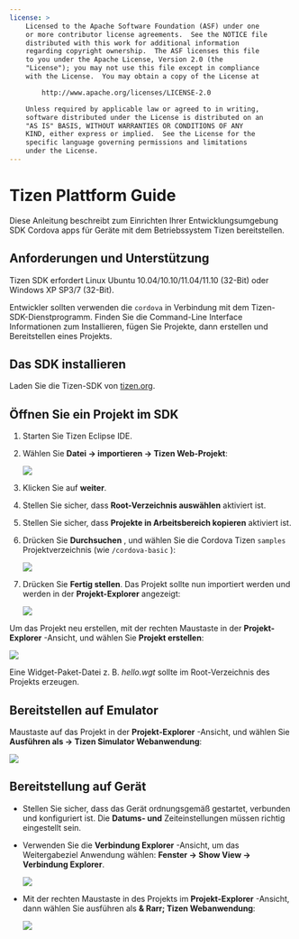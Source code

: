 ```yaml
---
license: >
    Licensed to the Apache Software Foundation (ASF) under one
    or more contributor license agreements.  See the NOTICE file
    distributed with this work for additional information
    regarding copyright ownership.  The ASF licenses this file
    to you under the Apache License, Version 2.0 (the
    "License"); you may not use this file except in compliance
    with the License.  You may obtain a copy of the License at

        http://www.apache.org/licenses/LICENSE-2.0

    Unless required by applicable law or agreed to in writing,
    software distributed under the License is distributed on an
    "AS IS" BASIS, WITHOUT WARRANTIES OR CONDITIONS OF ANY
    KIND, either express or implied.  See the License for the
    specific language governing permissions and limitations
    under the License.
---
```


# Tizen Plattform Guide

Diese Anleitung beschreibt zum Einrichten Ihrer Entwicklungsumgebung SDK Cordova apps für Geräte mit dem Betriebssystem Tizen bereitstellen.

## Anforderungen und Unterstützung

Tizen SDK erfordert Linux Ubuntu 10.04/10.10/11.04/11.10 (32-Bit) oder Windows XP SP3/7 (32-Bit).

Entwickler sollten verwenden die `cordova` in Verbindung mit dem Tizen-SDK-Dienstprogramm. Finden Sie die Command-Line Interface Informationen zum Installieren, fügen Sie Projekte, dann erstellen und Bereitstellen eines Projekts.

## Das SDK installieren

Laden Sie die Tizen-SDK von [tizen.org][1].

 [1]: https://developer.tizen.org/sdk

<!--

- (optional) Install Tizen Cordova template projects: copy the
  `/templates` directory content into the Tizen Eclipse IDE web
  templates directory (e.g:
  `/home/my_username/tizen-sdk/IDE/Templates/web`).

- __Method #2: Use Tizen Eclipse IDE Cordova Tizen project templates__
    - Launch Tizen Eclipse IDE
    - Select  __File &rarr; New &rarr; Tizen Web Project__
    - Select __User Template__ and __User defined__ items
    - Select one of the Tizen Cordova template (e.g: __CordovaBasicTemplate__)
    - Fill the __Project name__ and its target __Location__

    ![](img/guide/platforms/tizen/project_template.png)

    - Click __Finish__

    ![](img/guide/platforms/tizen/project_explorer.png)

    - Your project should now appear in the __Project Explorer__ view

-->

## Öffnen Sie ein Projekt im SDK

1.  Starten Sie Tizen Eclipse IDE.

2.  Wählen Sie **Datei → importieren → Tizen Web-Projekt**:
    
    ![][2]

3.  Klicken Sie auf **weiter**.

4.  Stellen Sie sicher, dass **Root-Verzeichnis auswählen** aktiviert ist.

5.  Stellen Sie sicher, dass **Projekte in Arbeitsbereich kopieren** aktiviert ist.

6.  Drücken Sie **Durchsuchen** , und wählen Sie die Cordova Tizen `samples` Projektverzeichnis (wie `/cordova-basic` ):
    
    ![][3]

7.  Drücken Sie **Fertig stellen**. Das Projekt sollte nun importiert werden und werden in der **Projekt-Explorer** angezeigt:
    
    ![][4]

 [2]: img/guide/platforms/tizen/import_project.png
 [3]: img/guide/platforms/tizen/import_widget.png
 [4]: img/guide/platforms/tizen/project_explorer.png

Um das Projekt neu erstellen, mit der rechten Maustaste in der **Projekt-Explorer** -Ansicht, und wählen Sie **Projekt erstellen**:

![][5]

 [5]: img/guide/platforms/tizen/build_project.png

Eine Widget-Paket-Datei z. B. *hello.wgt* sollte im Root-Verzeichnis des Projekts erzeugen.

## Bereitstellen auf Emulator

Maustaste auf das Projekt in der **Projekt-Explorer** -Ansicht, und wählen Sie **Ausführen als → Tizen Simulator Webanwendung**:

![][6]

 [6]: img/guide/platforms/tizen/runas_web_sim_app.png

## Bereitstellung auf Gerät

*   Stellen Sie sicher, dass das Gerät ordnungsgemäß gestartet, verbunden und konfiguriert ist. Die **Datums- und** Zeiteinstellungen müssen richtig eingestellt sein.

*   Verwenden Sie die **Verbindung Explorer** -Ansicht, um das Weitergabeziel Anwendung wählen: **Fenster → Show View → Verbindung Explorer**.
    
    ![][7]

*   Mit der rechten Maustaste in des Projekts im **Projekt-Explorer** -Ansicht, dann wählen Sie ausführen als **& Rarr; Tizen Webanwendung**:
    
    ![][8]

 [7]: img/guide/platforms/tizen/connection_explorer.png
 [8]: img/guide/platforms/tizen/runas_web_app.png